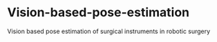 # Vision-based-pose-estimation
 Vision based pose estimation of surgical instruments in robotic surgery
